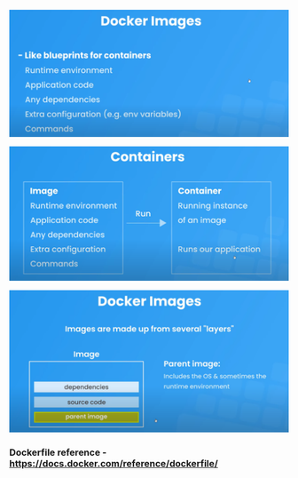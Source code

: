 
![Images](screenshots/Images.png)

![Containers](screenshots/Containers.png)

![Layers](screenshots/Layers.png)

### Dockerfile reference - https://docs.docker.com/reference/dockerfile/